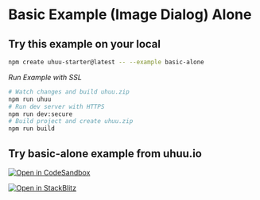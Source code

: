 # Basic Example (Image Dialog) Alone


## Try this example on your local

```bash
npm create uhuu-starter@latest -- --example basic-alone
```

*Run Example with SSL*
```bash
# Watch changes and build uhuu.zip
npm run uhuu
# Run dev server with HTTPS
npm run dev:secure
# Build project and create uhuu.zip
npm run build
```


## Try basic-alone example from uhuu.io

[![Open in CodeSandbox](https://codesandbox.io/static/img/play-codesandbox.svg)](https://codesandbox.io/embed/github/uhuuio/uhuu-starter/tree/main/examples/basic-alone?view=preview&theme=dark&codemirror=1)

[![Open in StackBlitz](https://developer.stackblitz.com/img/open_in_stackblitz.svg)](https://stackblitz.com/github/uhuuio/uhuu-starter/tree/main/examples/basic-alone)